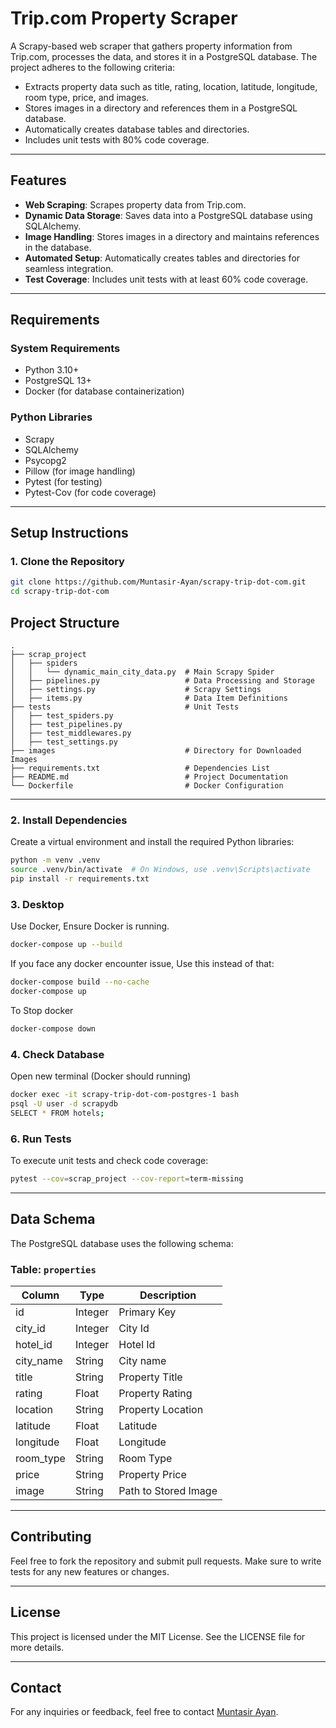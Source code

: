# Trip.com Property Scraper

A Scrapy-based web scraper that gathers property information from Trip.com, processes the data, and stores it in a PostgreSQL database. The project adheres to the following criteria:

- Extracts property data such as title, rating, location, latitude, longitude, room type, price, and images.
- Stores images in a directory and references them in a PostgreSQL database.
- Automatically creates database tables and directories.
- Includes unit tests with 80% code coverage.

---

## Features

- **Web Scraping**: Scrapes property data from Trip.com.
- **Dynamic Data Storage**: Saves data into a PostgreSQL database using SQLAlchemy.
- **Image Handling**: Stores images in a directory and maintains references in the database.
- **Automated Setup**: Automatically creates tables and directories for seamless integration.
- **Test Coverage**: Includes unit tests with at least 60% code coverage.

---

## Requirements

### System Requirements
- Python 3.10+
- PostgreSQL 13+
- Docker (for database containerization)

### Python Libraries
- Scrapy
- SQLAlchemy
- Psycopg2
- Pillow (for image handling)
- Pytest (for testing)
- Pytest-Cov (for code coverage)

---

## Setup Instructions

### 1. Clone the Repository
```bash
git clone https://github.com/Muntasir-Ayan/scrapy-trip-dot-com.git
cd scrapy-trip-dot-com
```

## Project Structure

```
.
├── scrap_project
│   ├── spiders
│   │   └── dynamic_main_city_data.py  # Main Scrapy Spider
│   ├── pipelines.py                   # Data Processing and Storage
│   ├── settings.py                    # Scrapy Settings
│   ├── items.py                       # Data Item Definitions
├── tests                              # Unit Tests
│   ├── test_spiders.py
│   ├── test_pipelines.py
│   ├── test_middlewares.py
│   ├── test_settings.py
├── images                             # Directory for Downloaded Images
├── requirements.txt                   # Dependencies List
├── README.md                          # Project Documentation
└── Dockerfile                         # Docker Configuration
```

---

### 2. Install Dependencies
Create a virtual environment and install the required Python libraries:
```bash
python -m venv .venv
source .venv/bin/activate  # On Windows, use .venv\Scripts\activate
pip install -r requirements.txt
```

### 3. Desktop
Use Docker, Ensure Docker is running.
```bash
docker-compose up --build
```

If you face any docker encounter issue, Use this instead of that:
```bash
docker-compose build --no-cache
docker-compose up
```
To Stop docker
```bash
docker-compose down
```
### 4. Check Database 
Open new terminal (Docker should running)
```bash
docker exec -it scrapy-trip-dot-com-postgres-1 bash
psql -U user -d scrapydb
SELECT * FROM hotels;
```


### 6. Run Tests
To execute unit tests and check code coverage:
```bash
pytest --cov=scrap_project --cov-report=term-missing
```

---

## Data Schema

The PostgreSQL database uses the following schema:

### Table: `properties`
| Column        | Type       | Description                      |
|---------------|------------|----------------------------------|
| id            | Integer    | Primary Key                     |
| city_id       | Integer    | City Id                         |
| hotel_id      | Integer    | Hotel Id                        |
| city_name     | String     | City name                       |
| title         | String     | Property Title                  |
| rating        | Float      | Property Rating                 |
| location      | String     | Property Location               |
| latitude      | Float      | Latitude                        |
| longitude     | Float      | Longitude                       |
| room_type     | String     | Room Type                       |
| price         | String     | Property Price                  |
| image         | String     | Path to Stored Image            |

---



## Contributing

Feel free to fork the repository and submit pull requests. Make sure to write tests for any new features or changes.

---

## License

This project is licensed under the MIT License. See the LICENSE file for more details.

---

## Contact

For any inquiries or feedback, feel free to contact [Muntasir Ayan](mailto:mjayan439@gmail.com).
